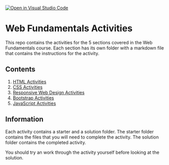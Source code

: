 [![Open in Visual Studio Code](https://classroom.github.com/assets/open-in-vscode-718a45dd9cf7e7f842a935f5ebbe5719a5e09af4491e668f4dbf3b35d5cca122.svg)](https://classroom.github.com/online_ide?assignment_repo_id=13727743&assignment_repo_type=AssignmentRepo)
# Web Fundamentals Activities

This repo contains the activities for the 5 sections covered in the Web Fundamentals course. Each section has its own folder with a markdown file that contains the instructions for the activity.

## Contents

1. [HTML Activities](./html-activities/HTMLQuickLabs.md)
2. [CSS Activities](./css-activities/CSSQuickLabs.md)
3. [Responsive Web Design Activities](./rwd-activities/rwd-activities.md)
4. [Bootstrap Activities](./bootstrap-activities/bootstrap-activities.md)
5. [JavaScript Activities](./javascript-activities/README.md)

## Information

Each activity contains a starter and a solution folder. The starter folder contains the files that you will need to complete the activity. The solution folder contains the completed activity.

You should try an work through the activity yourself before looking at the solution.
